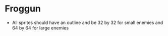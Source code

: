 # Froggun




- All sprites should have an outline and be 32 by 32 for small enemies and 64 by 64 for large enemies

